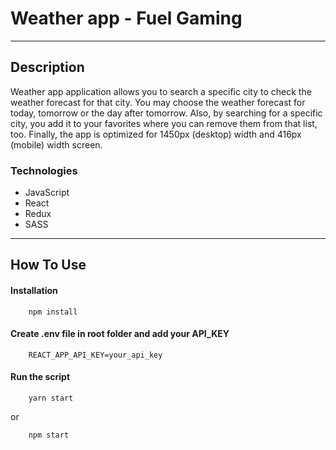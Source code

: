# Weather app - Fuel Gaming

---

## Description

Weather app application allows you to search a specific city to check the weather forecast for that city. You may choose the weather forecast for today, tomorrow or the day after tomorrow. Also, by searching for a specific city, you add it to your favorites where you can remove them from that list, too. Finally, the app is optimized for 1450px (desktop) width and 416px (mobile) width screen.

### Technologies

- JavaScript
- React
- Redux
- SASS

---

## How To Use

#### Installation

```
    npm install
```

#### Create .env file in root folder and add your API_KEY

```
    REACT_APP_API_KEY=your_api_key
```

#### Run the script

```
    yarn start
```

or

```
    npm start
```
